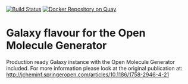 [![Build Status](https://travis-ci.org/bgruening/galaxy-open-molecule-generator.svg?branch=master)](https://travis-ci.org/bgruening/galaxy-open-molecule-generator)
[![Docker Repository on Quay](https://quay.io/repository/bgruening/galaxy-open-molecule-generator/status "Docker Repository on Quay")](https://quay.io/repository/bgruening/galaxy-open-molecule-generator)

# Galaxy flavour for the Open Molecule Generator

Production ready Galaxy instance with the Open Molecule Generator included. For more information please look at the original publication at: http://jcheminf.springeropen.com/articles/10.1186/1758-2946-4-21
